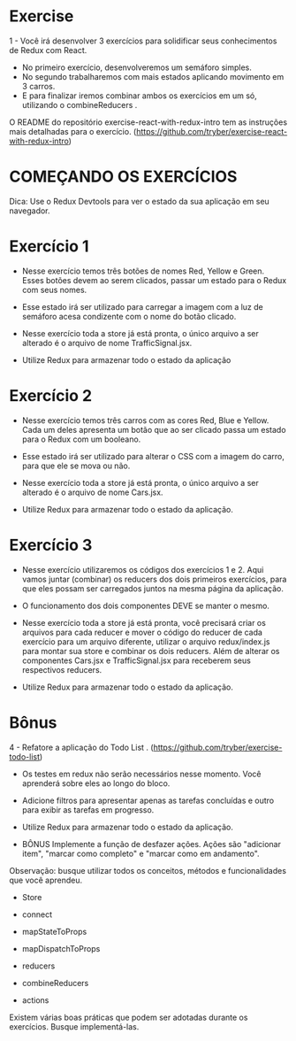 # Exercise

1 - Você irá desenvolver 3 exercícios para solidificar seus conhecimentos de Redux com React.
  - No primeiro exercício, desenvolveremos um semáforo simples.
  - No segundo trabalharemos com mais estados aplicando movimento em 3 carros.
  - E para finalizar iremos combinar ambos os exercícios em um só, utilizando o combineReducers .

O README do repositório exercise-react-with-redux-intro tem as instruções mais detalhadas para o exercício.
(https://github.com/tryber/exercise-react-with-redux-intro)

# COMEÇANDO OS EXERCÍCIOS
Dica: Use o Redux Devtools para ver o estado da sua aplicação em seu navegador.

# Exercício 1
  - Nesse exercício temos três botões de nomes Red, Yellow e Green. Esses botões devem ao serem clicados, passar um estado para o Redux com seus nomes.

  - Esse estado irá ser utilizado para carregar a imagem com a luz de semáforo acesa condizente com o nome do botão clicado.

  - Nesse exercício toda a store já está pronta, o único arquivo a ser alterado é o arquivo de nome TrafficSignal.jsx.

- Utilize Redux para armazenar todo o estado da aplicação

# Exercício 2
  - Nesse exercício temos três carros com as cores Red, Blue e Yellow. Cada um deles apresenta um botão que ao ser clicado passa um estado para o Redux com um booleano.

  - Esse estado irá ser utilizado para alterar o CSS com a imagem do carro, para que ele se mova ou não.

  - Nesse exercício toda a store já está pronta, o único arquivo a ser alterado é o arquivo de nome Cars.jsx.

  - Utilize Redux para armazenar todo o estado da aplicação.

# Exercício 3
  - Nesse exercício utilizaremos os códigos dos exercícios 1 e 2. Aqui vamos juntar (combinar) os reducers dos dois primeiros exercícios, para que eles possam ser carregados juntos na mesma página da aplicação.

  - O funcionamento dos dois componentes DEVE se manter o mesmo.

  - Nesse exercício toda a store já está pronta, você precisará criar os arquivos para cada reducer e mover o código do reducer de cada exercício para um arquivo diferente, utilizar o arquivo redux/index.js para montar sua store e combinar os dois reducers. Além de alterar os componentes Cars.jsx e TrafficSignal.jsx para receberem seus respectivos reducers.

  - Utilize Redux para armazenar todo o estado da aplicação.

# Bônus
4 - Refatore a aplicação do Todo List .
(https://github.com/tryber/exercise-todo-list)

  - Os testes em redux não serão necessários nesse momento. Você aprenderá sobre eles ao longo do bloco.

  - Adicione filtros para apresentar apenas as tarefas concluídas e outro para exibir as tarefas em progresso.

  - Utilize Redux para armazenar todo o estado da aplicação.

  - BÔNUS Implemente a função de desfazer ações. Ações são "adicionar item", "marcar como completo" e "marcar como em andamento".

Observação: busque utilizar todos os conceitos, métodos e funcionalidades que você aprendeu.

- Store

- connect

- mapStateToProps

- mapDispatchToProps

- reducers

- combineReducers

- actions

Existem várias boas práticas que podem ser adotadas durante os exercícios. Busque implementá-las.